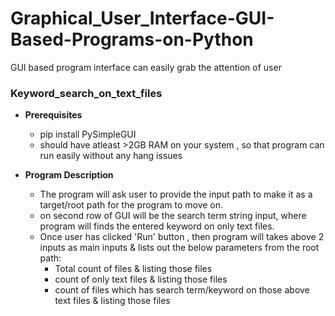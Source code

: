 # Graphical_User_Interface-GUI-Based-Programs-on-Python
GUI based program interface can easily grab the attention of user

### **Keyword_search_on_text_files**

  - **Prerequisites**
    - pip install PySimpleGUI
    - should have atleast >2GB RAM on your system , so that program can run easily without any hang issues
    
  - **Program Description**
    - The program will ask user to provide the input path to make it as a target/root path for the program to move on.
    - on second row of GUI will be the search term string input, where program will finds the entered keyword on only text files.
    - Once user has clicked 'Run' button , then program will takes above 2 inputs as main inputs & lists out the below parameters from the root path:
      - Total count of files & listing those files
      - count of only text files & listing those files
      - count of files which has search term/keyword on those above text files & listing those files
     
    
  

